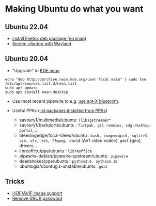 # Making Ubuntu do what you want

## Ubuntu 22.04

* [install Firefox deb package (no snap)](https://askubuntu.com/a/1404401/220798)
* [Screen-sharing with Wayland](https://askubuntu.com/a/1398720/220798)

## Ubuntu 20.04

* "Upgrade" to [KDE neon](https://neon.kde.org/index)

```
echo "deb http://archive.neon.kde.org/user focal main" | sudo tee /etc/apt/sources.list.d/neon.list
sudo apt update
sudo apt install neon-desktop
```

* Use most recent pipewire to e.g. [use apt-X bluetooth](https://askubuntu.com/a/1364896/220798).

* Useful PPAs ([list packages installed from PPAs](https://askubuntu.com/a/1320843/220798))

  * savoury1/multimedia/ubuntu: `(lib)gstreamer*`
  * savoury1/backports/ubuntu : `flatpak, git remmina, xdg-desktop-portal`, ...
  * bleedingedge/focal-bleed/ubuntu : `bash, imagemagick, sqlite3, vim, vlc, zsh, ffmpeg, dav1d` (AV1 video codec), `gdal` (geo), drivers...
  * libreoffice/ppa/ubuntu : `libreoffice`
  * pipewire-debian/pipewire-upstream/ubuntu : `pipewire`
  * deadsnakes/ppa/ubuntu : `python3.9, python3.10`
  * ubuntugis/ubuntugis-unstable/ubuntu : `gdal`

## Tricks

* [HEIF/AVIF image support](https://askubuntu.com/a/965306/220798)
* [Remove GRUB password](https://askubuntu.com/a/1084922/220798)

